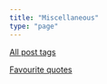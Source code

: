 ```yaml
---
title: "Miscellaneous"
type: "page"
---
```


[All post tags](/tags)

[Favourite quotes](/misc/fave-quotes) 